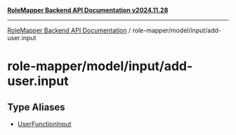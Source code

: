 [**RoleMapper Backend API Documentation v2024.11.28**](../../../../README.md)

***

[RoleMapper Backend API Documentation](../../../../modules.md) / role-mapper/model/input/add-user.input

# role-mapper/model/input/add-user.input

## Type Aliases

- [UserFunctionInput](type-aliases/UserFunctionInput.md)
